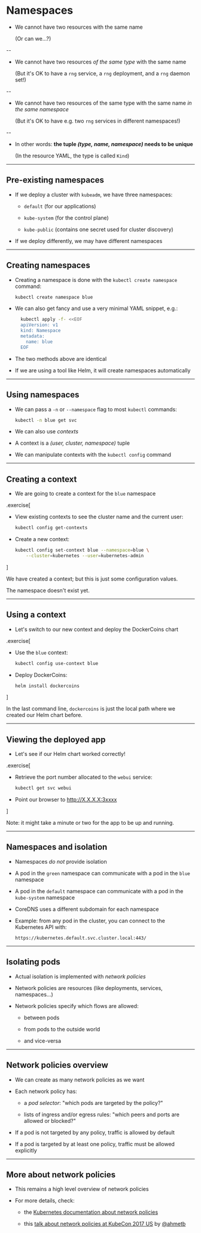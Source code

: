 # Namespaces

- We cannot have two resources with the same name

  (Or can we...?)

--

- We cannot have two resources *of the same type* with the same name

  (But it's OK to have a `rng` service, a `rng` deployment, and a `rng` daemon set!)

--

- We cannot have two resources of the same type with the same name *in the same namespace*

  (But it's OK to have e.g. two `rng` services in different namespaces!)

--

- In other words: **the tuple *(type, name, namespace)* needs to be unique**

  (In the resource YAML, the type is called `Kind`)

---

## Pre-existing namespaces

- If we deploy a cluster with `kubeadm`, we have three namespaces:

  - `default` (for our applications)

  - `kube-system` (for the control plane)

  - `kube-public` (contains one secret used for cluster discovery)

- If we deploy differently, we may have different namespaces

---

## Creating namespaces

- Creating a namespace is done with the `kubectl create namespace` command:
  ```bash
  kubectl create namespace blue
  ```

- We can also get fancy and use a very minimal YAML snippet, e.g.:
  ```bash
	kubectl apply -f- <<EOF
	apiVersion: v1
	kind: Namespace
	metadata:
	  name: blue
	EOF
  ```

- The two methods above are identical

- If we are using a tool like Helm, it will create namespaces automatically

---

## Using namespaces

- We can pass a `-n` or `--namespace` flag to most `kubectl` commands:
  ```bash
  kubectl -n blue get svc
  ```

- We can also use *contexts*

- A context is a *(user, cluster, namespace)* tuple

- We can manipulate contexts with the `kubectl config` command

---

## Creating a context

- We are going to create a context for the `blue` namespace

.exercise[

- View existing contexts to see the cluster name and the current user:
  ```bash
  kubectl config get-contexts
  ```

- Create a new context:
  ```bash
  kubectl config set-context blue --namespace=blue \
      --cluster=kubernetes --user=kubernetes-admin
  ```

]

We have created a context; but this is just some configuration values.

The namespace doesn't exist yet.

---

## Using a context

- Let's switch to our new context and deploy the DockerCoins chart

.exercise[

- Use the `blue` context:
  ```bash
  kubectl config use-context blue
  ```

- Deploy DockerCoins:
  ```bash
  helm install dockercoins
  ```

]

In the last command line, `dockercoins` is just the local path where
we created our Helm chart before.

---

## Viewing the deployed app

- Let's see if our Helm chart worked correctly!

.exercise[

- Retrieve the port number allocated to the `webui` service:
  ```bash
  kubectl get svc webui
  ```

- Point our browser to http://X.X.X.X:3xxxx

]

Note: it might take a minute or two for the app to be up and running.

---

## Namespaces and isolation

- Namespaces *do not* provide isolation

- A pod in the `green` namespace can communicate with a pod in the `blue` namespace

- A pod in the `default` namespace can communicate with a pod in the `kube-system` namespace

- CoreDNS uses a different subdomain for each namespace

- Example: from any pod in the cluster, you can connect to the Kubernetes API with:

  `https://kubernetes.default.svc.cluster.local:443/`

---

## Isolating pods

- Actual isolation is implemented with *network policies*

- Network policies are resources (like deployments, services, namespaces...)

- Network policies specify which flows are allowed:

  - between pods

  - from pods to the outside world

  - and vice-versa

---

## Network policies overview

- We can create as many network policies as we want

- Each network policy has:

  - a *pod selector*: "which pods are targeted by the policy?"

  - lists of ingress and/or egress rules: "which peers and ports are allowed or blocked?"

- If a pod is not targeted by any policy, traffic is allowed by default

- If a pod is targeted by at least one policy, traffic must be allowed explicitly

---

## More about network policies

- This remains a high level overview of network policies

- For more details, check:

  - the [Kubernetes documentation about network policies](https://kubernetes.io/docs/concepts/services-networking/network-policies/)

  - this [talk about network policies at KubeCon 2017 US](https://www.youtube.com/watch?v=3gGpMmYeEO8) by [@ahmetb](https://twitter.com/ahmetb)
